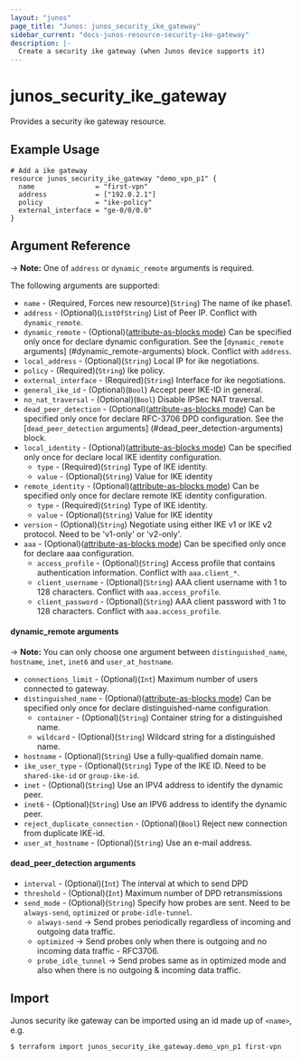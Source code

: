 ```yaml
---
layout: "junos"
page_title: "Junos: junos_security_ike_gateway"
sidebar_current: "docs-junos-resource-security-ike-gateway"
description: |-
  Create a security ike gateway (when Junos device supports it)
---
```


# junos_security_ike_gateway

Provides a security ike gateway resource.

## Example Usage

```hcl
# Add a ike gateway
resource junos_security_ike_gateway "demo_vpn_p1" {
  name               = "first-vpn"
  address            = ["192.0.2.1"]
  policy             = "ike-policy"
  external_interface = "ge-0/0/0.0"
}
```

## Argument Reference
-> **Note:** One of `address` or `dynamic_remote` arguments is required.

The following arguments are supported:

* `name` - (Required, Forces new resource)(`String`) The name of ike phase1.
* `address` - (Optional)(`ListOfString`) List of Peer IP. Conflict with `dynamic_remote`.
* `dynamic_remote` - (Optional)([attribute-as-blocks mode](https://www.terraform.io/docs/configuration/attr-as-blocks.html)) Can be specified only once for declare dynamic configuration. See the [`dynamic_remote` arguments] (#dynamic_remote-arguments) block. Conflict with `address`.
* `local_address` - (Optional)(`String`) Local IP for ike negotiations.
* `policy` - (Required)(`String`) Ike policy.
* `external_interface` - (Required)(`String`) Interface for ike negotiations.
* `general_ike_id` - (Optional)(`Bool`) Accept peer IKE-ID in general.
* `no_nat_traversal` - (Optional)(`Bool`) Disable IPSec NAT traversal.
* `dead_peer_detection` - (Optional)([attribute-as-blocks mode](https://www.terraform.io/docs/configuration/attr-as-blocks.html)) Can be specified only once for declare RFC-3706 DPD configuration. See the [`dead_peer_detection` arguments] (#dead_peer_detection-arguments) block.
* `local_identity` - (Optional)([attribute-as-blocks mode](https://www.terraform.io/docs/configuration/attr-as-blocks.html)) Can be specified only once for declare local IKE identity configuration.
  * `type` - (Required)(`String`) Type of IKE identity.
  * `value` - (Optional)(`String`) Value for IKE identity
* `remote_identity` - (Optional)([attribute-as-blocks mode](https://www.terraform.io/docs/configuration/attr-as-blocks.html)) Can be specified only once for declare remote IKE identity configuration.
  * `type` - (Required)(`String`) Type of IKE identity.
  * `value` - (Optional)(`String`) Value for IKE identity
* `version` - (Optional)(`String`) Negotiate using either IKE v1 or IKE v2 protocol. Need to be 'v1-only' or 'v2-only'.
* `aaa` - (Optional)([attribute-as-blocks mode](https://www.terraform.io/docs/configuration/attr-as-blocks.html)) Can be specified only once for declare aaa configuration.
  * `access_profile` - (Optional)(`String`) Access profile that contains authentication information. Conflict with `aaa.client_*`.
  * `client_username` - (Optional)(`String`) AAA client username with 1 to 128 characters. Conflict with `aaa.access_profile`.
  * `client_password` - (Optional)(`String`) AAA client password with 1 to 128 characters. Conflict with `aaa.access_profile`.

#### dynamic_remote arguments
-> **Note:** You can only choose one argument between `distinguished_name`, `hostname`, `inet`, `inet6` and `user_at_hostname`.
* `connections_limit` - (Optional)(`Int`) Maximum number of users connected to gateway.
* `distinguished_name` - (Optional)([attribute-as-blocks mode](https://www.terraform.io/docs/configuration/attr-as-blocks.html)) Can be specified only once for declare distinguished-name configuration.
  * `container` - (Optional)(`String`) Container string for a distinguished name.
  * `wildcard` - (Optional)(`String`) Wildcard string for a distinguished name.
* `hostname` - (Optional)(`String`) Use a fully-qualified domain name.
* `ike_user_type` - (Optional)(`String`) Type of the IKE ID. Need to be `shared-ike-id` or `group-ike-id`.
* `inet` - (Optional)(`String`) Use an IPV4 address to identify the dynamic peer.
* `inet6` - (Optional)(`String`) Use an IPV6 address to identify the dynamic peer.
* `reject_duplicate_connection` - (Optional)(`Bool`) Reject new connection from duplicate IKE-id.
* `user_at_hostname` - (Optional)(`String`) Use an e-mail address.
 
#### dead_peer_detection arguments
* `interval` - (Optional)(`Int`) The interval at which to send DPD
* `threshold` - (Optional)(`Int`) Maximum number of DPD retransmissions
* `send_mode` - (Optional)(`String`) Specify how probes are sent. Need to be `always-send`, `optimized` or `probe-idle-tunnel`.  
  * `always-send` -> Send probes periodically regardless of incoming and outgoing data traffic.  
  * `optimized` -> Send probes only when there is outgoing and no incoming data traffic - RFC3706.
  * `probe_idle_tunnel` -> Send probes same as in optimized mode and also when there is no outgoing & incoming data traffic. 

## Import

Junos security ike gateway can be imported using an id made up of `<name>`, e.g.

```
$ terraform import junos_security_ike_gateway.demo_vpn_p1 first-vpn
```
